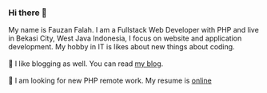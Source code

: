 ### Hi there 👋 
My name is Fauzan Falah. I am a Fullstack Web Developer with PHP and live in Bekasi City, West Java Indonesia, I focus on website and application development. My hobby in IT is likes about new things about coding.
<br>
<br>
:pencil: I like blogging as well. You can read [my blog](https://www.codekop.com/).
<br>
<br>
:construction_worker: I am looking for new PHP remote work. My resume is [online](https://fauzan.codekop.com/)
